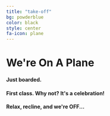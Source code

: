 ```yaml
---
title: "take-off"
bg: powderblue
color: black
style: center
fa-icon: plane
---
```


# We're On A Plane

#### Just boarded.

#### First class. Why not? It's a celebration!

#### Relax, recline, and we're OFF...
